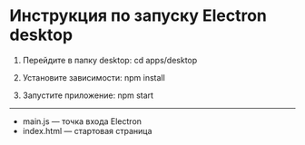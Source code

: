 # Инструкция по запуску Electron desktop

1. Перейдите в папку desktop:
   cd apps/desktop

2. Установите зависимости:
   npm install

3. Запустите приложение:
   npm start

---

- main.js — точка входа Electron
- index.html — стартовая страница
